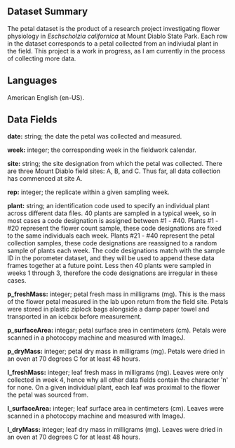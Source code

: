 ## Dataset Summary 

The petal dataset is the product of a research project investigating flower physiology in _Eschscholzia californica_ at Mount Diablo State Park. Each row in the dataset corresponds to a petal collected from an indiviudal plant in the field. This project is a work in progress, as I am currently in the process of collecting more data.

## Languages 

American English (en-US). 

## Data Fields 

**date:** string; the date the petal was collected and measured.

**week:** integer; the corresponding week in the fieldwork calendar.

**site:** string; the site designation from which the petal was collected. There are three Mount Diablo field sites: A, B, and C. Thus far, all data collection has commenced at site A.

**rep:** integer; the replicate within a given sampling week.

**plant:** string; an identification code used to specify an individual plant across different data files. 40 plants are sampled in a typical week, so in most cases a code designation is assigned between #1 - #40. Plants #1 - #20 represent the flower count sample, these code designations are fixed to the same individuals each week. Plants #21 - #40 represent the petal collection samples, these code designations are reassigned to a random sample of plants each week. The code designations match with the sample ID in the porometer dataset, and they will be used to append these data frames together at a future point. Less then 40 plants were sampled in weeks 1 through 3, therefore the code designations are irregular in these cases.

**p_freshMass:** integer; petal fresh mass in milligrams (mg). This is the mass of the flower petal measured in the lab upon return from the field site. Petals were stored in plastic ziplock bags alongside a damp paper towel and transported in an icebox before measurement.

**p_surfaceArea:** integar; petal surface area in centimeters (cm). Petals were scanned in a photocopy machine and measured with ImageJ.

**p_dryMass:** integer; petal dry mass in milligrams (mg). Petals were dried in an oven at 70 degrees C for at least 48 hours.

**l_freshMass:** integer; leaf fresh mass in milligrams (mg). Leaves were only collected in week 4, hence why all other data fields contain the character 'n' for none. On a given individual plant, each leaf was proximal to the flower the petal was sourced from.

**l_surfaceArea:** integer; leaf surface area in centimeters (cm). Leaves were scanned in a photocopy machine and measured with ImageJ.

**l_dryMass:** integer; leaf dry mass in milligrams (mg). Leaves were dried in an oven at 70 degrees C for at least 48 hours.
